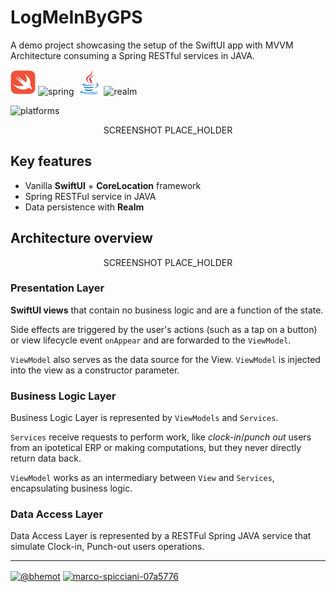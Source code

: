 # LogMeInByGPS

A demo project showcasing the setup of the SwiftUI app with MVVM Architecture consuming a Spring RESTful services in JAVA.

<img src="https://raw.githubusercontent.com/devicons/devicon/master/icons/swift/swift-original.svg" alt="swift" width="40" height="40"/> <img src="https://www.vectorlogo.zone/logos/springio/springio-icon.svg" alt="spring" width="40" height="40"/> <img src="https://raw.githubusercontent.com/devicons/devicon/master/icons/java/java-original.svg" alt="java" width="40" height="40"/> <img src="https://raw.githubusercontent.com/bestofjs/bestofjs-webui/8665e8c267a0215f3159df28b33c365198101df5/public/logos/realm.svg" alt="realm" width="40" height="40"/>

![platforms](https://img.shields.io/badge/platforms-iPhone%20%7C%20iPad%20%7C%20macOS-lightgrey) 

<p align="center">
SCREENSHOT  PLACE_HOLDER
</p>

## Key features
* Vanilla **SwiftUI** + **CoreLocation** framework
* Spring RESTFul service in JAVA
* Data persistence with **Realm**

## Architecture overview

<p align="center">
SCREENSHOT  PLACE_HOLDER
</p>

### Presentation Layer

**SwiftUI views** that contain no business logic and are a function of the state.

Side effects are triggered by the user's actions (such as a tap on a button) or view lifecycle event `onAppear` and are forwarded to the `ViewModel`.

`ViewModel` also serves as the data source for the View. `ViewModel` is injected into the view as a constructor parameter.

### Business Logic Layer

Business Logic Layer is represented by `ViewModels` and `Services`.

`Services` receive requests  to perform work, like *clock-in*/*punch out* users from an ipotetical ERP or making computations, but they never directly return data back.

`ViewModel` works as an intermediary between `View` and `Services`, encapsulating business logic. 

### Data Access Layer

Data Access Layer is represented by a RESTFul Spring JAVA service that simulate Clock-in, Punch-out users operations.

---
 <a href="https://twitter.com/@bhemot" target="blank"><img align="center" src="https://raw.githubusercontent.com/rahuldkjain/github-profile-readme-generator/master/src/images/icons/Social/twitter.svg" alt="@bhemot" height="30" width="40" /></a> <a href="https://linkedin.com/in/marco-spicciani-07a5776" target="blank"><img align="center" src="https://raw.githubusercontent.com/rahuldkjain/github-profile-readme-generator/master/src/images/icons/Social/linked-in-alt.svg" alt="marco-spicciani-07a5776" height="30" width="40" /></a> 




